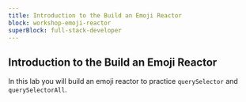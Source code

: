 ```yaml
---
title: Introduction to the Build an Emoji Reactor
block: workshop-emoji-reactor
superBlock: full-stack-developer
---
```


## Introduction to the Build an Emoji Reactor

In this lab you will build an emoji reactor to practice `querySelector` and `querySelectorAll`.
